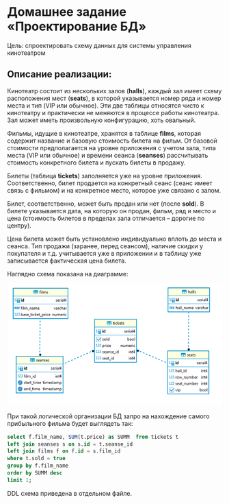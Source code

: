 # Домашнее задание «Проектирование БД»

Цель:  спроектировать  схему данных для системы управления кинотеатром

## Описание реализации:

Кинотеатр состоит из нескольких залов (**halls**), каждый зал имеет схему расположения мест (**seats**), в которой указывается номер ряда и номер места и тип (VIP или обычное). Эти две таблицы относятся чисто к кинотеатру и практически не меняются в процессе работы кинотеатра. Зал может иметь произвольную конфигурацию, хоть овальный.

Фильмы, идущие в кинотеатре, хранятся в таблице **films**,  которая содержит название и базовую стоимость билета на фильм. От базовой стоимости предполагается на уровне приложения с учетом зала, типа места (VIP или обычное) и времени сеанса (**seanses**) рассчитывать стоимость конкретного билета и пускать билеты в продажу. 

Билеты (таблица **tickets**) заполняется уже на уровне приложения. Соответственно, билет продается на конкретный сеанс (сеанс имеет связь с фильмом) и на конкретное место, которое уже связано с залом.

Билет, соответственно, может быть продан или нет (после **sold**). В билете указывается дата, на которую он продан, фильм, ряд и место и цена (стоимость билетов в пределах зала отличается – дорогие по центру). 

Цена билета может быть установлено индивидуально вплоть до места и сеанса. Тип продажи (заранее, перед сеансом), наличие скидки у покупателя и т.д. учитывается уже в приложении и в таблицу уже записывается фактическая цена билета.

Наглядно схема показана на диаграмме:

![Схема БД](erd.png "Схема БД")

При такой логической организации БД запро на нахождение самого прибыльного фильма будет выглядеть так:

```sql
select f.film_name, SUM(t.price) as SUMM  from tickets t 
left join seanses s on s.id = t.seanse_id 
left join films f on f.id = s.film_id 
where t.sold = true
group by f.film_name
order by SUMM desc
limit 1;
```

DDL схема приведена в отдельном файле.
